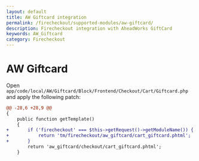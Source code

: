```yaml
---
layout: default
title: AW Giftcard integration
permalink: /firecheckout/supported-modules/aw-giftcard/
description: Firecheckout integration with AheadWorks GiftCard
keywords: AW_Giftcard
category: Firecheckout
---
```


# AW Giftcard

Open `app/code/local/AW/Giftcard/Block/Frontend/Checkout/Cart/Giftcard.php`
and apply the following patch:

```diff
@@ -28,6 +28,9 @@
{
    public function getTemplate()
    {
+       if ('firecheckout' === $this->getRequest()->getModuleName()) {
+           return 'tm/firecheckout/aw_giftcard/cart_giftcard.phtml';
+       }
        return 'aw_giftcard/checkout/cart_giftcard.phtml';
    }
```
